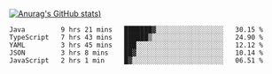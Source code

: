[![Anurag's GitHub stats](https://github-readme-stats.vercel.app/api?username=Old-Camel&show_icons=true&theme=dark))](https://github.com/anuraghazra/github-readme-stats)
<!--START_SECTION:waka-->
```text
Java         9 hrs 21 mins   ███████▓░░░░░░░░░░░░░░░░░   30.15 % 
TypeScript   7 hrs 43 mins   ██████▒░░░░░░░░░░░░░░░░░░   24.90 % 
YAML         3 hrs 45 mins   ███░░░░░░░░░░░░░░░░░░░░░░   12.12 % 
JSON         3 hrs 8 mins    ██▓░░░░░░░░░░░░░░░░░░░░░░   10.14 % 
JavaScript   2 hrs 1 min     █▓░░░░░░░░░░░░░░░░░░░░░░░   06.51 % 
```
<!--END_SECTION:waka-->

